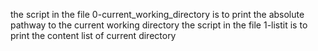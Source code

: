 the script in the file 0-current_working_directory is to print the absolute pathway to the current working directory
the script in the file 1-listit is to print the content list of current directory
